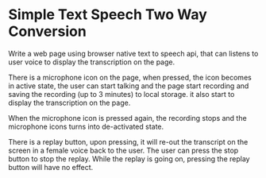 # Simple Text Speech Two Way Conversion

Write a web page using browser native text to speech api, that can listens to user voice to display the transcription on the page. 

There is a microphone icon on the page, when pressed, the icon becomes in active state, the user can start talking and the page start recording and saving the recording (up to 3 minutes) to local storage. it also start to display the transcription on the page.

When the microphone icon is pressed again, the recording stops and the microphone icons turns into de-activated state.

There is a replay button, upon pressing, it will re-out the transcript on the screen in a female voice back to the user. The user can press the stop button to stop the replay. While the replay is going on, pressing the replay button will have no effect.


